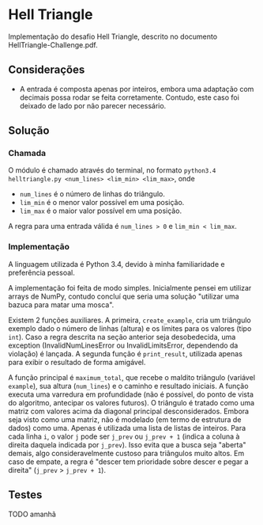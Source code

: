 # Hell Triangle

Implementação do desafio Hell Triangle, descrito no documento HellTriangle-Challenge.pdf.


## Considerações

- A entrada é composta apenas por inteiros, embora uma adaptação com decimais possa rodar se feita corretamente. Contudo, este caso foi deixado de lado por não parecer necessário.


## Solução

### Chamada

O módulo é chamado através do terminal, no formato `python3.4 helltriangle.py <num_lines> <lim_min> <lim_max>`, onde

- `num_lines` é o número de linhas do triângulo.
- `lim_min` é o menor valor possível em uma posição.
- `lim_max` é o maior valor possível em uma posição.

A regra para uma entrada válida é `num_lines > 0` e `lim_min < lim_max`.

### Implementação

A linguagem utilizada é Python 3.4, devido à minha familiaridade e preferência pessoal.

A implementação foi feita de modo simples. Inicialmente pensei em utilizar arrays de NumPy, contudo concluí que seria uma solução "utilizar uma bazuca para matar uma mosca".

Existem 2 funções auxiliares. A primeira, `create_example`, cria um triângulo exemplo dado o número de linhas (altura) e os limites para os valores (tipo `int`). Caso a regra descrita na seção anterior seja desobedecida, uma exception (InvalidNumLinesError ou InvalidLimitsError, dependendo da violação) é lançada. A segunda função é `print_result`, utilizada apenas para exibir o resultado de forma amigável.

A função principal é `maximum_total`, que recebe o maldito triângulo (variável `example`), sua altura (`num_lines`) e o caminho e resultado iniciais. A função executa uma varredura em profundidade (não é possível, do ponto de vista do algoritmo, antecipar os valores futuros). O triângulo é tratado como uma matriz com valores acima da diagonal principal desconsiderados. Embora seja visto como uma matriz, não é modelado (em termo de estrutura de dados) como uma. Apenas é utilizada uma lista de listas de inteiros. Para cada linha `i`, o valor `j` pode ser `j_prev` ou `j_prev + 1` (indica a coluna à direita daquela indicada por `j_prev`). Isso evita que a busca seja "aberta" demais, algo consideravelmente custoso para triângulos muito altos. Em caso de empate, a regra é "descer tem prioridade sobre descer e pegar a direita" (`j_prev` > `j_prev + 1`).


## Testes

TODO amanhã